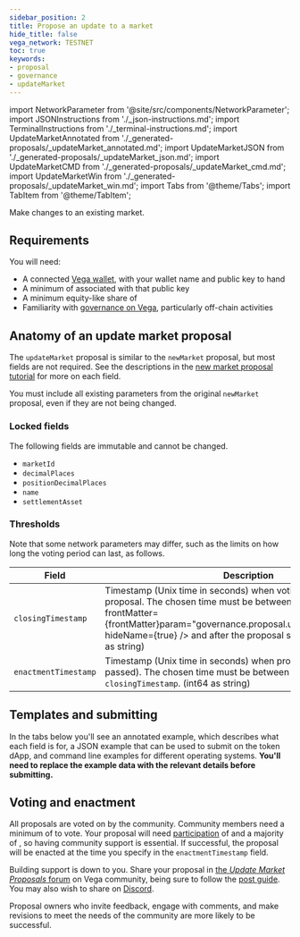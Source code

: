 ```yaml
---
sidebar_position: 2
title: Propose an update to a market
hide_title: false
vega_network: TESTNET
toc: true
keywords:
- proposal
- governance
- updateMarket
---
```

import NetworkParameter from '@site/src/components/NetworkParameter';
import JSONInstructions from './_json-instructions.md';
import TerminalInstructions from './_terminal-instructions.md';
import UpdateMarketAnnotated from './_generated-proposals/_updateMarket_annotated.md';
import UpdateMarketJSON from './_generated-proposals/_updateMarket_json.md';
import UpdateMarketCMD from './_generated-proposals/_updateMarket_cmd.md';
import UpdateMarketWin from './_generated-proposals/_updateMarket_win.md';
import Tabs from '@theme/Tabs';
import TabItem from '@theme/TabItem';

Make changes to an existing market.

## Requirements

You will need:

- A connected [Vega wallet](/docs/tools/vega-wallet/index.md), with your wallet name and public key to hand
- A minimum of <NetworkParameter frontMatter={frontMatter} param="governance.proposal.updateMarket.minProposerBalance" hideName={true} suffix="token"/> associated with that public key
- A minimum equity-like share of <NetworkParameter frontMatter={frontMatter} param="governance.proposal.updateMarket.minProposerEquityLikeShare" hideName={true} />
- Familiarity with [governance on Vega](../../concepts/vega-protocol.md#governance), particularly off-chain activities

## Anatomy of an update market proposal
The `updateMarket` proposal is similar to the `newMarket` proposal, but most fields are not required. See the descriptions in the [new market proposal tutorial](new-market-proposal.md#fields) for more on each field.

You must include all existing parameters from the original `newMarket` proposal, even if they are not being changed.

### Locked fields

The following fields are immutable and cannot be changed.

- `marketId`
- `decimalPlaces`
- `positionDecimalPlaces`
- `name`
- `settlementAsset`

### Thresholds

Note that some network parameters may differ, such as the limits on how long the voting period can last, as follows.

| Field | Description |
| ----------- | ----------- |
| `closingTimestamp` | Timestamp (Unix time in seconds) when voting closes for this proposal. The chosen time must be between <NetworkParameter frontMatter={frontMatter}param="governance.proposal.updateMarket.minClose" hideName={true} /> and <NetworkParameter frontMatter={frontMatter} param="governance.proposal.updateMarket.maxClose" hideName={true} /> after the proposal submission time. (int64 as string) |
| `enactmentTimestamp ` | Timestamp (Unix time in seconds) when proposal gets enacted (if passed). The chosen time must be between <NetworkParameter frontMatter={frontMatter} param="governance.proposal.updateMarket.minEnact" hideName={true} /> and <NetworkParameter frontMatter={frontMatter} param="governance.proposal.updateMarket.maxEnact" hideName={true} /> after `closingTimestamp`. (int64 as string) |

## Templates and submitting
In the tabs below you'll see an annotated example, which describes what each field is for, a JSON example that can be used to submit on the token dApp, and command line examples for different operating systems. **You'll need to replace the example data with the relevant details before submitting.**

<Tabs groupId="updateMarket">
  <TabItem value="annotated" label="Annotated example">
    <UpdateMarketAnnotated />
  </TabItem>
  <TabItem value="json" label="Token dApp (JSON)">
		<JSONInstructions />
		<UpdateMarketJSON />
  </TabItem>
  <TabItem value="cmd" label="Command line (Linux / OSX)">
		<TerminalInstructions />
		<UpdateMarketCMD />
  </TabItem>
  <TabItem value="win" label="Command line (Windows)">
		<TerminalInstructions />
		<UpdateMarketWin />
  </TabItem>
</Tabs>

## Voting and enactment

All proposals are voted on by the community. Community members need a minimum of <NetworkParameter frontMatter={frontMatter} param="governance.proposal.updateMarket.minVoterBalance" suffix="tokens" hideName={true} /> to vote. Your proposal will need [participation](../../concepts/vega-protocol#how-the-outcome-is-calculated) of <NetworkParameter frontMatter={frontMatter} param="governance.proposal.updateMarket.requiredParticipation" formatter="percent" hideName={true} /> and a majority of <NetworkParameter frontMatter={frontMatter} param="governance.proposal.updateMarket.requiredMajority" formatter="percent" hideName={true} />, so having community support is essential. If successful, the proposal will be enacted at the time you specify in the `enactmentTimestamp` field.

Building support is down to you. Share your proposal in [the _Update Market Proposals_ forum](https://community.vega.xyz/c/fairground-testnet-governance/update-market-proposals-testnet/38) on Vega community, being sure to follow the [post guide](https://community.vega.xyz/t/guide-to-update-market-proposals/4178). You may also wish to share on [Discord](https://vega.xyz/discord).

Proposal owners who invite feedback, engage with comments, and make revisions to meet the needs of the community are more likely to be successful.
